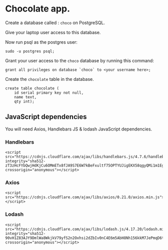 # Chocolate app.

Create a database called : `choco` on PostgreSQL.

Give your laptop user access to this database.

Now run psql as the postgres user:

```
sudo -u postgres psql;
```

Grant your user access to the `choco` database by running this command:

```
grant all privileges on database `choco` to <your username here>;
```

Create  the `chocolate` table in the database.

```
create table chocolate (
    id serial primary key not null,
    name text,
    qty int);
```

## JavaScript  dependencies

You will need Axios, Handlebars JS & lodash JavaScript dependencies.


### Handlebars

```
<script src="https://cdnjs.cloudflare.com/ajax/libs/handlebars.js/4.7.6/handlebars.min.js" integrity="sha512-zT3zHcFYbQwjHdKjCu6OMmETx8fJA9S7E6W7kBeFxultf75OPTYUJigEKX58qgyQMi1m1EgenfjMXlRZG8BXaw==" crossorigin="anonymous"></script>
```

### Axios

```
<script src="https://cdnjs.cloudflare.com/ajax/libs/axios/0.21.0/axios.min.js"></script>
```

### Lodash

```
<script src="https://cdnjs.cloudflare.com/ajax/libs/lodash.js/4.17.20/lodash.min.js" integrity="sha512-90vH1Z83AJY9DmlWa8WkjkV79yfS2n2Oxhsi2dZbIv0nC4E6m5AbH8Nh156kkM7JePmqD6tcZsfad1ueoaovww==" crossorigin="anonymous"></script>
```
